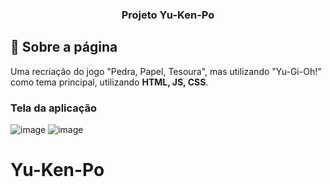 <h3 align="center">
  Projeto Yu-Ken-Po
</h3>

## :rocket: Sobre a página

Uma recriação do jogo "Pedra, Papel, Tesoura", mas utilizando "Yu-Gi-Oh!" como tema principal, utilizando **HTML, JS, CSS**.

### Tela da aplicação

![image](https://github.com/JonanthaW/Yu-Ken-Po/blob/main/assets/example1.jpg)
![image](https://github.com/JonanthaW/Yu-Ken-Po/blob/main/assets/example2.jpg)
# Yu-Ken-Po
